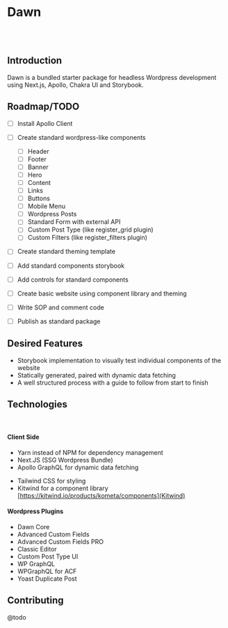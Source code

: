 # Dawn
<br />
<br />

## Introduction
Dawn is a bundled starter package for headless Wordpress development using Next.js, Apollo, Chakra UI and Storybook.


## Roadmap/TODO
- [ ] Install Apollo Client
- [ ] Create standard wordpress-like components
  - [ ] Header
  - [ ] Footer
  - [ ] Banner
  - [ ] Hero
  - [ ] Content
  - [ ] Links
  - [ ] Buttons
  - [ ] Mobile Menu
  - [ ] Wordpress Posts
  - [ ] Standard Form with external API
  - [ ] Custom Post Type (like register_grid plugin)
  - [ ] Custom Filters (like register_filters plugin)

- [ ] Create standard theming template
- [ ] Add standard components storybook
- [ ] Add controls for standard components
- [ ] Create basic website using component library and theming
- [ ] Write SOP and comment code
- [ ] Publish as standard package


## Desired Features


- Storybook implementation to visually test individual components of the website
- Statically generated, paired with dynamic data fetching
- A well structured process with a guide to follow from start to finish

## Technologies
<br />

#### Client Side
- Yarn instead of NPM for dependency management
- Next.JS (SSG Wordpress Bundle)
- Apollo GraphQL for dynamic data fetching
<!-- - Chakra UI for styling and theming -->
- Tailwind CSS for styling
- Kitwind for a component library [https://kitwind.io/products/kometa/components](Kitwind)

#### Wordpress Plugins
- Dawn Core
- Advanced Custom Fields
- Advanced Custom Fields PRO
- Classic Editor
- Custom Post Type UI
- WP GraphQL
- WPGraphQL for ACF
- Yoast Duplicate Post


## Contributing
@todo